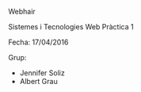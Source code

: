 Webhair

Sistemes i Tecnologies Web
Pràctica 1

Fecha: 17/04/2016

Grup:
 - Jennifer Soliz
 - Albert Grau
